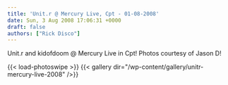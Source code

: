 ```yaml
---
title: 'Unit.r @ Mercury Live, Cpt - 01-08-2008'
date: Sun, 3 Aug 2008 17:06:31 +0000
draft: false
authors: ["Rick Disco"]
---
```


Unit.r and kidofdoom @ Mercury Live in Cpt! Photos courtesy of Jason D!

{{< load-photoswipe >}}
{{< gallery dir="/wp-content/gallery/unitr-mercury-live-2008" />}}